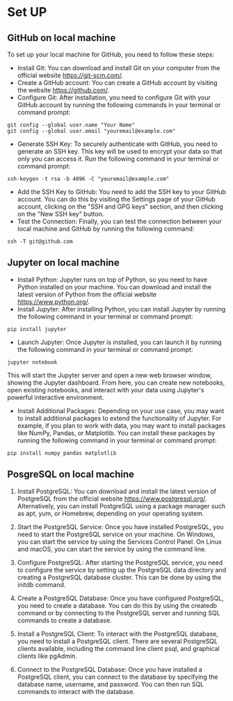 # Set UP

## GitHub on local machine

To set up your local machine for GitHub, you need to follow these steps:

- Install Git: You can download and install Git on your computer from the official website <https://git-scm.com/>.
- Create a GitHub account: You can create a GitHub account by visiting the website <https://github.com/>.
- Configure Git: After installation, you need to configure Git with your GitHub account by running the following commands in your terminal or command prompt:

```
git config --global user.name "Your Name"
git config --global user.email "youremail@example.com"
```

- Generate SSH Key: To securely authenticate with GitHub, you need to generate an SSH key. This key will be used to encrypt your data so that only you can access it. Run the following command in your terminal or command prompt:

```
ssh-keygen -t rsa -b 4096 -C "youremail@example.com"
```

- Add the SSH Key to GitHub: You need to add the SSH key to your GitHub account. You can do this by visiting the Settings page of your GitHub account, clicking on the "SSH and GPG keys" section, and then clicking on the "New SSH key" button.
- Test the Connection: Finally, you can test the connection between your local machine and GitHub by running the following command:

```
ssh -T git@github.com
```

## Jupyter on local machine

- Install Python: Jupyter runs on top of Python, so you need to have Python installed on your machine. You can download and install the latest version of Python from the official website <https://www.python.org/>.
- Install Jupyter: After installing Python, you can install Jupyter by running the following command in your terminal or command prompt:

```
pip install jupyter
```

- Launch Jupyter: Once Jupyter is installed, you can launch it by running the following command in your terminal or command prompt:

```
jupyter notebook
```

This will start the Jupyter server and open a new web browser window, showing the Jupyter dashboard. From here, you can create new notebooks, open existing notebooks, and interact with your data using Jupyter's powerful interactive environment.

- Install Additional Packages: Depending on your use case, you may want to install additional packages to extend the functionality of Jupyter. For example, if you plan to work with data, you may want to install packages like NumPy, Pandas, or Matplotlib. You can install these packages by running the following command in your terminal or command prompt:

```
pip install numpy pandas matplotlib
```

## PosgreSQL on local machine

1. Install PostgreSQL: You can download and install the latest version of PostgreSQL from the official website https://www.postgresql.org/. Alternatively, you can install PostgreSQL using a package manager such as apt, yum, or Homebrew, depending on your operating system.

2.  Start the PostgreSQL Service: Once you have installed PostgreSQL, you need to start the PostgreSQL service on your machine. On Windows, you can start the service by using the Services Control Panel. On Linux and macOS, you can start the service by using the command line.

3. Configure PostgreSQL: After starting the PostgreSQL service, you need to configure the service by setting up the PostgreSQL data directory and creating a PostgreSQL database cluster. This can be done by using the initdb command.

4. Create a PostgreSQL Database: Once you have configured PostgreSQL, you need to create a database. You can do this by using the createdb command or by connecting to the PostgreSQL server and running SQL commands to create a database.

5. Install a PostgreSQL Client: To interact with the PostgreSQL database, you need to install a PostgreSQL client. There are several PostgreSQL clients available, including the command line client psql, and graphical clients like pgAdmin.

6. Connect to the PostgreSQL Database: Once you have installed a PostgreSQL client, you can connect to the database by specifying the database name, username, and password. You can then run SQL commands to interact with the database.
